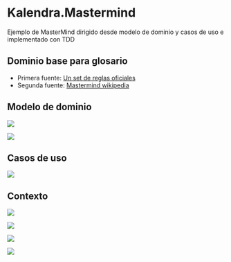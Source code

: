 # Kalendra.Mastermind
Ejemplo de MasterMind dirigido desde modelo de dominio y casos de uso e implementado con TDD

## Dominio base para glosario

- Primera fuente: [Un set de reglas oficiales](https://magisterrex.files.wordpress.com/2014/07/mastermindrules.pdf)
- Segunda fuente: [Mastermind wikipedia](https://en.wikipedia.org/wiki/Mastermind_(board_game))

## Modelo de dominio
![](Assets/Documentation~/DomainModel-Contents.png)

![](Assets/Documentation~/DomainModel-Round.png)

## Casos de uso

![](Assets/Documentation~/UseCases.png)

## Contexto

![](Assets/Documentation~/Context-Match.png)

![](Assets/Documentation~/Context-Combinations_making.png)

![](Assets/Documentation~/Context-Make_a_combination.png)

![](Assets/Documentation~/Context-Give_guess_feedback.png)